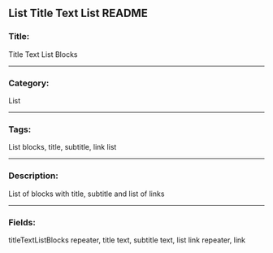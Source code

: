 ## List Title Text List README

### Title:

Title Text List Blocks

---

### Category:

List

---

### Tags:

List blocks, title, subtitle, link list

---

### Description:

List of blocks with title, subtitle and list of links

---

### Fields:

titleTextListBlocks repeater, title text, subtitle text, list link repeater, link
